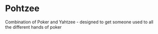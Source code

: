 # Pohtzee
Combination of Poker and Yahtzee - designed to get someone used to all the different hands of poker
